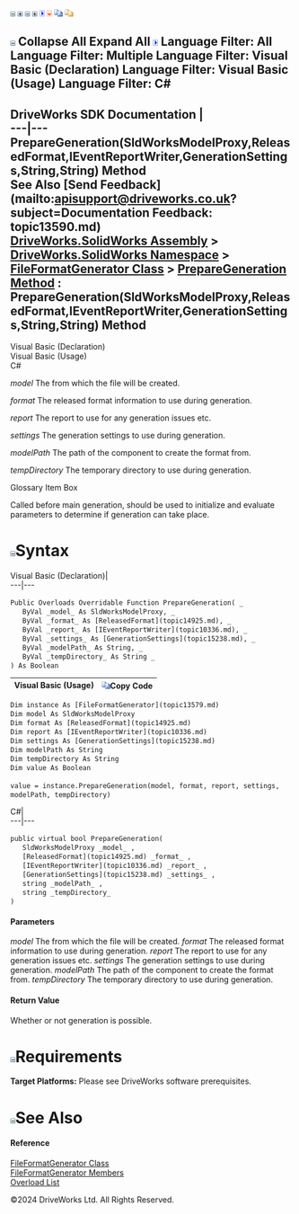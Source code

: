 ![](dotnetimages/collapse.gif) ![](dotnetimages/expand.gif) ![](dotnetimages/collapse.gif) ![](dotnetimages/expand.gif) ![](dotnetimages/drpdown.gif) ![](dotnetimages/drpdown_orange.gif) ![](dotnetimages/copycode.gif) ![](dotnetimages/copycodeHighlight.gif)

![](dotnetimages/collapse.gif) Collapse All Expand All ![](dotnetimages/drpdown.gif) Language Filter: All  Language Filter: Multiple  Language Filter: Visual Basic (Declaration) Language Filter: Visual Basic (Usage) Language Filter: C#  
---  
DriveWorks SDK Documentation  |   
---|---  
PrepareGeneration(SldWorksModelProxy,ReleasedFormat,IEventReportWriter,GenerationSettings,String,String) Method   
See Also [Send Feedback](mailto:apisupport@driveworks.co.uk?subject=Documentation Feedback: topic13590.md)  
[DriveWorks.SolidWorks Assembly](topic13342.md) > [DriveWorks.SolidWorks Namespace](topic13345.md) > [FileFormatGenerator Class](topic13579.md) > [PrepareGeneration Method](topic13588.md) : PrepareGeneration(SldWorksModelProxy,ReleasedFormat,IEventReportWriter,GenerationSettings,String,String) Method  
---  
  
Visual Basic (Declaration)    
Visual Basic (Usage)    
C# 

_model_
    The from which the file will be created.

_format_
    The released format information to use during generation.

_report_
    The report to use for any generation issues etc.

_settings_
    The generation settings to use during generation.

_modelPath_
    The path of the component to create the format from.

_tempDirectory_
    The temporary directory to use during generation.

Glossary Item Box

Called before main generation, should be used to initialize and evaluate parameters to determine if generation can take place. 

# ![](dotnetimages/collapse.gif)Syntax

Visual Basic (Declaration)|   
---|---  
      
    
    Public Overloads Overridable Function PrepareGeneration( _
       ByVal _model_ As SldWorksModelProxy, _
       ByVal _format_ As [ReleasedFormat](topic14925.md), _
       ByVal _report_ As [IEventReportWriter](topic10336.md), _
       ByVal _settings_ As [GenerationSettings](topic15238.md), _
       ByVal _modelPath_ As String, _
       ByVal _tempDirectory_ As String _
    ) As Boolean  
  
Visual Basic (Usage)| ![](dotnetimages/copycode.gif)Copy Code  
---|---  
      
    
    Dim instance As [FileFormatGenerator](topic13579.md)
    Dim model As SldWorksModelProxy
    Dim format As [ReleasedFormat](topic14925.md)
    Dim report As [IEventReportWriter](topic10336.md)
    Dim settings As [GenerationSettings](topic15238.md)
    Dim modelPath As String
    Dim tempDirectory As String
    Dim value As Boolean
     
    value = instance.PrepareGeneration(model, format, report, settings, modelPath, tempDirectory)  
  
C#|   
---|---  
      
    
    public virtual bool PrepareGeneration( 
       SldWorksModelProxy _model_ ,
       [ReleasedFormat](topic14925.md) _format_ ,
       [IEventReportWriter](topic10336.md) _report_ ,
       [GenerationSettings](topic15238.md) _settings_ ,
       string _modelPath_ ,
       string _tempDirectory_
    )  
  
#### Parameters

 _model_
    The from which the file will be created.
_format_
    The released format information to use during generation.
_report_
    The report to use for any generation issues etc.
_settings_
    The generation settings to use during generation.
_modelPath_
    The path of the component to create the format from.
_tempDirectory_
    The temporary directory to use during generation.

#### Return Value

Whether or not generation is possible.

# ![](dotnetimages/collapse.gif)Requirements

**Target Platforms:** Please see DriveWorks software prerequisites.

# ![](dotnetimages/collapse.gif)See Also

#### Reference

[FileFormatGenerator Class](topic13579.md)   
[FileFormatGenerator Members](topic13580.md)   
[Overload List](topic13588.md)

©2024 DriveWorks Ltd. All Rights Reserved.
